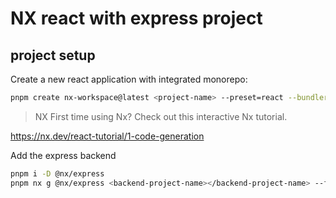 # NX react with express project

## project setup

Create a new react application with integrated monorepo:

```bash
pnpm create nx-workspace@latest <project-name> --preset=react --bundler=vite
```
 >  NX   First time using Nx? Check out this interactive Nx tutorial.

   https://nx.dev/react-tutorial/1-code-generation

Add the express backend

```bash
pnpm i -D @nx/express
pnpm nx g @nx/express <backend-project-name></backend-project-name> --frontendProject <frontend-Poject-name>

```
